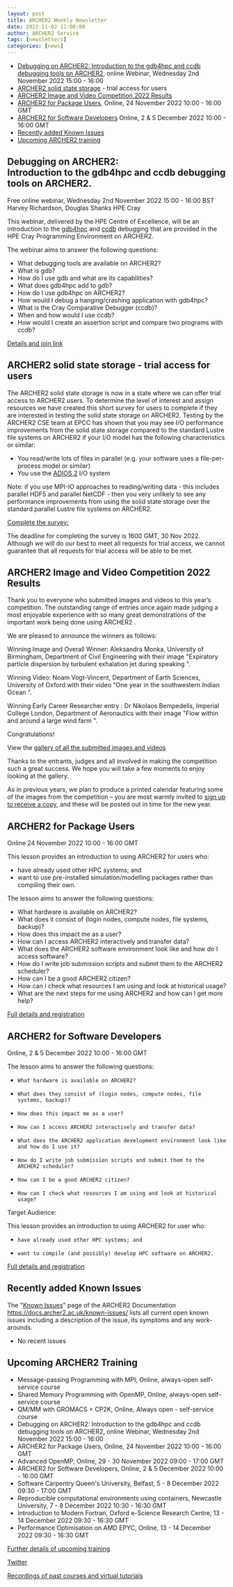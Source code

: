 ```yaml
---
layout: post
title: ARCHER2 Weekly Newsletter
date: 2022-11-02 11:00:00
author: ARCHER2 Service
tags: [newsletters] 
categories: [news]
---
```



- [Debugging on ARCHER2: Introduction to the gdb4hpc and ccdb debugging tools on ARCHER2](#debugging-on-archer2-introduction-to-the-gdb4hpc-and-ccdb-debugging-tools-on-archer2), online Webinar, Wednesday 2nd November 2022 15:00 - 16:00
- [ARCHER2 solid state storage](#archer2-solid-state-storage---trial-access-for-users) - trial access for users
- [ARCHER2 Image and Video Competition 2022 Results](#archer2-image-and-video-competition-2022-results)
- [ARCHER2 for Package Users](#archer2-for-package-users), Online, 24 November 2022 10:00 - 16:00 GMT 
- [ARCHER2 for Software Developers](#archer2-for-software-developers) Online, 2 & 5 December 2022 10:00 - 16:00 GMT
- [Recently added Known Issues](#recently-added-known-issues)
- [Upcoming ARCHER2 training](#upcoming-archer2-training)

<!--more-->
 

## Debugging on ARCHER2: <br>Introduction to the gdb4hpc and ccdb debugging tools on ARCHER2.

Free online webinar, Wednesday 2nd November 2022 15:00 - 16:00 BST<br>
Harvey Richardson, Douglas Shanks HPE Cray

This webinar, delivered by the HPE Centre of Excellence, will be an introduction to the [gdb4hpc](https://docs.archer2.ac.uk/user-guide/debug/#gdb4hpc) and [ccdb](https://docs.archer2.ac.uk/user-guide/debug/) debugging that are provided in the HPE Cray Programming Environment on ARCHER2. 

The webinar aims to answer the following questions:
-	What debugging tools are available on ARCHER2?
-	What is gdb?
-	How do I use gdb and what are its capabilities?
-	What does gdb4hpc add to gdb?
-	How do I use gdb4hpc on ARCHER2?
-	How would I debug a hanging/crashing application with gdb4hpc?
-	What is the Cray Comparative Debugger (ccdb)?
-	When and how would I use ccdb?
-	How would I create an assertion script and compare two programs with ccdb?

[Details and join link](https://www.archer2.ac.uk/training/courses/221102-hpe-debugging-vt/)


## ARCHER2 solid state storage - trial access for users

The ARCHER2 solid state storage is now in a state where we can offer trial access to ARCHER2 users. To determine the level of interest and assign resources we have created this short survey for users to complete if they are interested in testing the solid state storage on ARCHER2. Testing by the ARCHER2 CSE team at EPCC has shown that you may see I/O performance improvements from the solid state storage compared to the standard Lustre file systems on ARCHER2 if your I/O model has the following characteristics or similar:

 - You read/write lots of files in parallel (e.g. your software uses a file-per-process model or similar)
 - You use the  [ADIOS 2](https://adios2.readthedocs.io/en/latest/)  I/O system

Note: if you use MPI-IO approaches to reading/writing data - this includes parallel HDF5 and parallel NetCDF - then you very unlikely to see any performance improvements from using the solid state storage over the standard parallel Lustre file systems on ARCHER2.

[Complete the survey:](https://edin.ac/3DAhpJQ)

The deadline for completing the survey is 1600 GMT, 30 Nov 2022. Although we will do our best to meet all requests for trial access, we cannot guarantee that all requests for trial access will be able to be met.


## ARCHER2 Image and Video Competition 2022 Results


Thank you to everyone who submitted images and videos to this year’s competition. The outstanding range of entries once again made judging a most enjoyable experience with so many great demonstrations of the important work being done using ARCHER2 .

We are pleased to announce the winners as follows:

Winning Image and Overall Winner: Aleksandra Monka, University of Birmingham, Department of Civil Engineering with their image "Expiratory particle dispersion by turbulent exhalation jet during speaking ".

Winning Video: Noam Vogt-Vincent, Department of Earth Sciences, University of Oxford with their video "One year in the southwestern Indian Ocean ".

Winning Early Career Researcher entry : Dr Nikolaos Bempedelis, Imperial College London, Department of Aeronautics with their image "Flow within and around a large wind farm ".  

Congratulations!

View the [gallery of all the submitted images and videos](https://www.archer2.ac.uk/about/gallery/2022-image-comp/)

Thanks to the entrants, judges and all involved in making the competition such a great success.  We hope you will take a few moments to enjoy looking at the gallery.

As in previous years, we plan to produce a printed calendar featuring some of the images from the competition – you are most warmly invited to [sign up to receive a copy](https://bit.ly/ARCHER2-Calendar-2023), and these will be posted out in time for the new year.


## ARCHER2 for Package Users 	

Online 	24 November 2022 10:00 - 16:00 GMT 

This lesson provides an introduction to using ARCHER2 for users who:

- have already used other HPC systems; and
- want to use pre-installed simulation/modelling packages rather than compiling their own.

The lesson aims to answer the following questions:

- What hardware is available on ARCHER2?
- What does it consist of (login nodes, compute nodes, file systems, backup)?
- How does this impact me as a user?
- How can I access ARCHER2 interactively and transfer data?
- What does the ARCHER2 software environment look like and how do I access software?
- How do I write job submission scripts and submit them to the ARCHER2 scheduler?
- How can I be a good ARCHER2 citizen?
- How can I check what resources I am using and look at historical usage?
- What are the next steps for me using ARCHER2 and how can I get more help?

[Full details and registration](https://www.archer2.ac.uk/training/#upcoming-training)


## ARCHER2 for Software Developers

Online, 2 & 5 December 2022 10:00 - 16:00 GMT 

The lesson aims to answer the following questions:

-     What hardware is available on ARCHER2?
-     What does they consist of (login nodes, compute nodes, file systems, backup)?
-     How does this impact me as a user?
-     How can I access ARCHER2 interactively and transfer data?
-     What does the ARCHER2 application development environment look like and how do I use it?
-     How do I write job submission scripts and submit them to the ARCHER2 scheduler?
-     How can I be a good ARCHER2 citizen?
-     How can I check what resources I am using and look at historical usage?

Target Audience:

This lesson provides an introduction to using ARCHER2 for user who:

-     have already used other HPC systems; and
-     want to compile (and possibly) develop HPC software on ARCHER2.
	
[Full details and registration](https://www.archer2.ac.uk/training/#upcoming-training)



## Recently added Known Issues
 
The "[Known Issues](https://docs.archer2.ac.uk/known-issues/)" page of the ARCHER2 Documentation
<https://docs.archer2.ac.uk/known-issues/>
lists all current open known issues including a description of the issue, its symptoms and any work-arounds.

- No recent issues


## Upcoming ARCHER2 Training

- Message-passing Programming with MPI, Online, always-open self-service course
- Shared Memory Programming with OpenMP, Online, always-open self-service course
- QM/MM with GROMACS + CP2K, Online, Always open - self-service course
- Debugging on ARCHER2: Introduction to the gdb4hpc and ccdb debugging tools on ARCHER2, online Webinar, Wednesday 2nd November 2022 15:00 - 16:00
- ARCHER2 for Package Users, Online, 24 November 2022 10:00 - 16:00 GMT 
- Advanced OpenMP, Online, 29 - 30 November 2022 09:00 - 17:00 GMT 
- ARCHER2 for Software Developers, Online, 2 & 5 December 2022 10:00 - 16:00 GMT 
- Software Carpentry 	Queen's University, Belfast, 5 - 8 December 2022 09:30 - 17:00 GMT 
- Reproducible computational environments using containers, Newcastle University, 7 - 8 December 2022 10:30 - 16:30 GMT 	
- Introduction to Modern Fortran, Oxford e-Science Research Centre, 13 - 14 December 2022 09:30 - 16:30 GMT 	 
- Performance Optimisation on AMD EPYC, Online, 13 - 14 December 2022 09:30 - 16:30 GMT


[Further details of upcoming training](https://www.archer2.ac.uk/training/#upcoming-training)


[Twitter](https://twitter.com/ARCHER2_HPC)

[Recordings of past courses and virtual tutorials](https://www.archer2.ac.uk/training/materials/)

